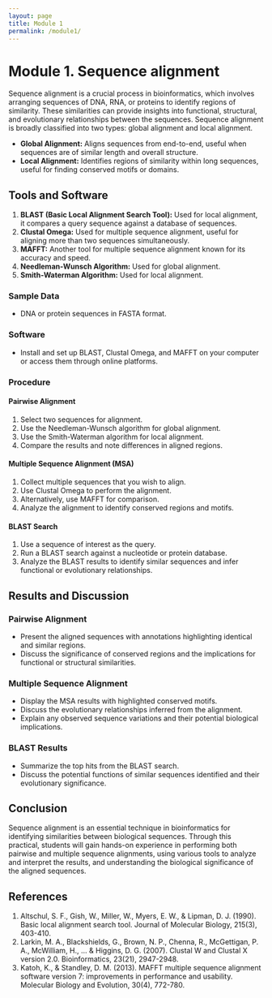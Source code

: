 ```yaml
---
layout: page
title: Module 1
permalink: /module1/
---
```



# Module 1. Sequence alignment

Sequence alignment is a crucial process in bioinformatics, which involves arranging sequences of DNA, RNA, or proteins to identify regions of similarity. These similarities can provide insights into functional, structural, and evolutionary relationships between the sequences. Sequence alignment is broadly classified into two types: global alignment and local alignment.


- **Global Alignment:** Aligns sequences from end-to-end, useful when sequences are of similar length and overall structure.
- **Local Alignment:** Identifies regions of similarity within long sequences, useful for finding conserved motifs or domains.

## Tools and Software
1. **BLAST (Basic Local Alignment Search Tool):** Used for local alignment, it compares a query sequence against a database of sequences.
2. **Clustal Omega:** Used for multiple sequence alignment, useful for aligning more than two sequences simultaneously.
3. **MAFFT:** Another tool for multiple sequence alignment known for its accuracy and speed.
4. **Needleman-Wunsch Algorithm:** Used for global alignment.
5. **Smith-Waterman Algorithm:** Used for local alignment.

### Sample Data
- DNA or protein sequences in FASTA format.

### Software
- Install and set up BLAST, Clustal Omega, and MAFFT on your computer or access them through online platforms.

### Procedure
#### Pairwise Alignment
1. Select two sequences for alignment.
2. Use the Needleman-Wunsch algorithm for global alignment.
3. Use the Smith-Waterman algorithm for local alignment.
4. Compare the results and note differences in aligned regions.

#### Multiple Sequence Alignment (MSA)
1. Collect multiple sequences that you wish to align.
2. Use Clustal Omega to perform the alignment.
3. Alternatively, use MAFFT for comparison.
4. Analyze the alignment to identify conserved regions and motifs.

#### BLAST Search
1. Use a sequence of interest as the query.
2. Run a BLAST search against a nucleotide or protein database.
3. Analyze the BLAST results to identify similar sequences and infer functional or evolutionary relationships.

## Results and Discussion
### Pairwise Alignment
- Present the aligned sequences with annotations highlighting identical and similar regions.
- Discuss the significance of conserved regions and the implications for functional or structural similarities.

### Multiple Sequence Alignment
- Display the MSA results with highlighted conserved motifs.
- Discuss the evolutionary relationships inferred from the alignment.
- Explain any observed sequence variations and their potential biological implications.

### BLAST Results
- Summarize the top hits from the BLAST search.
- Discuss the potential functions of similar sequences identified and their evolutionary significance.

## Conclusion
Sequence alignment is an essential technique in bioinformatics for identifying similarities between biological sequences. Through this practical, students will gain hands-on experience in performing both pairwise and multiple sequence alignments, using various tools to analyze and interpret the results, and understanding the biological significance of the aligned sequences.

## References
1. Altschul, S. F., Gish, W., Miller, W., Myers, E. W., & Lipman, D. J. (1990). Basic local alignment search tool. Journal of Molecular Biology, 215(3), 403-410.
2. Larkin, M. A., Blackshields, G., Brown, N. P., Chenna, R., McGettigan, P. A., McWilliam, H., ... & Higgins, D. G. (2007). Clustal W and Clustal X version 2.0. Bioinformatics, 23(21), 2947-2948.
3. Katoh, K., & Standley, D. M. (2013). MAFFT multiple sequence alignment software version 7: improvements in performance and usability. Molecular Biology and Evolution, 30(4), 772-780.
